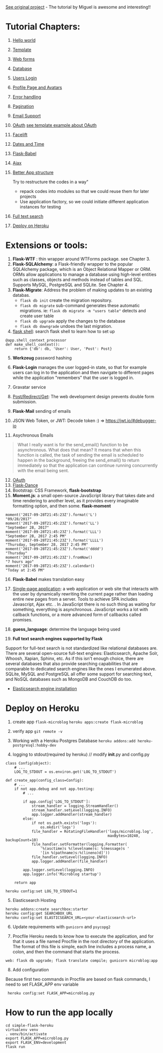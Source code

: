 [See original project](https://github.com/miguelgrinberg/microblog/tree/v0.4) - The tutorial by Miguel is awesome and interesting!!


# Tutorial Chapters:

1. [Hello world](https://blog.miguelgrinberg.com/post/the-flask-mega-tutorial-part-i-hello-world)
2. [Template](https://blog.miguelgrinberg.com/post/the-flask-mega-tutorial-part-ii-templates)
3. [Web forms](https://blog.miguelgrinberg.com/post/the-flask-mega-tutorial-part-iii-web-forms)
4. [Database](https://blog.miguelgrinberg.com/post/the-flask-mega-tutorial-part-iv-database)
5. [Users Login](https://blog.miguelgrinberg.com/post/the-flask-mega-tutorial-part-v-user-logins)
6. [Profile Page and Avatars](https://blog.miguelgrinberg.com/post/the-flask-mega-tutorial-part-vi-profile-page-and-avatars)
7. [Error handling](https://blog.miguelgrinberg.com/post/the-flask-mega-tutorial-part-vii-error-handling)
8. [Pagination](https://blog.miguelgrinberg.com/post/the-flask-mega-tutorial-part-ix-pagination)
9. [Email Support](https://blog.miguelgrinberg.com/post/the-flask-mega-tutorial-part-x-email-support)
10. [OAuth](https://blog.miguelgrinberg.com/post/oauth-authentication-with-flask)
	[see template example about OAuth](https://github.com/miguelgrinberg/flask-oauth-example)
11. [Facelift](https://blog.miguelgrinberg.com/post/the-flask-mega-tutorial-part-xi-facelift)
12. [Dates and Time](https://blog.miguelgrinberg.com/post/the-flask-mega-tutorial-part-xii-dates-and-times)
13. [Flask-Babel](https://blog.miguelgrinberg.com/post/the-flask-mega-tutorial-part-xiii-i18n-and-l10n)
14. [Ajax](https://blog.miguelgrinberg.com/post/the-flask-mega-tutorial-part-xiv-ajax)
15. [Better App structure](https://blog.miguelgrinberg.com/post/the-flask-mega-tutorial-part-xv-a-better-application-structure)

      Try to restructure the codes in a way"
      * repack codes into modules so that we could reuse them for later projects
      * Use application factory, so we could initiate different application instances for testing

16. [Full text search](https://blog.miguelgrinberg.com/post/the-flask-mega-tutorial-part-xvi-full-text-search)
17. [Deploy on Heroku](https://blog.miguelgrinberg.com/post/the-flask-mega-tutorial-part-xviii-deployment-on-heroku)




# Extensions or tools:
1. **Flask-WTF** : thin wrapper around WTForms package. see Chapter 3.
2. **Flask-SQLAlchemy**: a Flask-friendly wrapper to the popular SQLAlchemy package, which is an Object Relational Mapper or ORM. ORMs allow applications to manage a database using high-level entities such as classes, objects and methods instead of tables and SQL. Supports  MySQL, PostgreSQL and SQLite. See Chapter 4.
3. **Flask-Migrate**: Address the problem of making updates to an existing databas.
	- `flask db init` create the migration repository.
	- `flask db migrate` sub-command generates these automatic migrations.  ie: `flask db migrate -m "users table"` detects and create user table
	- `flask db upgrade` apply the changes to the database
	- `flask db downgrade` undoes the last migration. 
4. [flask shell](https://blog.miguelgrinberg.com/post/the-flask-mega-tutorial-part-iv-database): search flask shell to learn how to set up
```
@app.shell_context_processor
def make_shell_context():
    return {'db': db, 'User': User, 'Post': Post}

```

5. **Werkzeug** password hashing
6. **Flask-Login**   manages the user logged-in state, so that for example users can log in to the application and then navigate to different pages while the application "remembers" that the user is logged in. 

7. Gravatar service
8. [Post/Redirect/Get](https://en.wikipedia.org/wiki/Post/Redirect/Get): The web development design prevents double form submission.
9.  **Flask-Mail** sending of emails
10. JSON Web Token, or JWT: Decode token :) => https://jwt.io/#debugger-io
11. Asychronous Emails

> What I really want is for the send_email() function to be asynchronous. What does that mean? It means that when this function is called, the task of sending the email is scheduled to happen in the background, freeing the send_email() to return immediately so that the application can continue running concurrently with the email being sent.


12. [OAuth](https://blog.miguelgrinberg.com/post/oauth-authentication-with-flask)
13. [Flask-Dance](https://github.com/singingwolfboy/flask-dance)
14. Bootstrap: CSS Framework, **flask-bootstrap**
15. **Moment.js**: a small open-source JavaScript library that takes date and time rendering to another level, as it provides every imaginable formatting option, and then some. **flask-moment**

```
moment('2017-09-28T21:45:23Z').format('L')
"09/28/2017"
moment('2017-09-28T21:45:23Z').format('LL')
"September 28, 2017"
moment('2017-09-28T21:45:23Z').format('LLL')
"September 28, 2017 2:45 PM"
moment('2017-09-28T21:45:23Z').format('LLLL')
"Thursday, September 28, 2017 2:45 PM"
moment('2017-09-28T21:45:23Z').format('dddd')
"Thursday"
moment('2017-09-28T21:45:23Z').fromNow()
"7 hours ago"
moment('2017-09-28T21:45:23Z').calendar()
"Today at 2:45 PM"
```

16. **Flask-Babel** makes translation easy
17. [Single-page application](https://en.wikipedia.org/wiki/Single-page_application): a web application or web site that interacts with the user by dynamically rewriting the current page rather than loading entire new pages from a server. Tools to achieve SPA includes Javascript, Ajax etc. . In JavaScript there is no such thing as waiting for something, everything is asynchronous.  JavaScript works a lot with callback functions, or a more advanced form of callbacks called promises. 
18. **guess_language**: determine the language being used

19. **Full text search engines supported by Flask**

Support for full-text search is not standardized like relational databases are. There are several open-source full-text engines: Elasticsearch, Apache Solr, Whoosh, Xapian, Sphinx, etc. As if this isn't enough choice, there are several databases that also provide searching capabilities that are comparable to dedicated search engines like the ones I enumerated above. SQLite, MySQL and PostgreSQL all offer some support for searching text, and NoSQL databases such as MongoDB and CouchDB do too.

- [Elasticsearch engine installation](https://www.elastic.co/guide/en/elasticsearch/reference/6.5/docker.html)


# Deploy on Heroku


1. create app `flask-microblog`
`heroku apps:create flask-microblog`

2. verify app
`git remote -v`

3. Working with a Heroku Postgres Database
`heroku addons:add heroku-postgresql:hobby-dev`

4. logging to stdout(required by heroku)
// modify __init__.py and config.py

```
class Config(object):
    # ...
    LOG_TO_STDOUT = os.environ.get('LOG_TO_STDOUT')
```

```
def create_app(config_class=Config):
    # ...
    if not app.debug and not app.testing:
        # ...

        if app.config['LOG_TO_STDOUT']:
            stream_handler = logging.StreamHandler()
            stream_handler.setLevel(logging.INFO)
            app.logger.addHandler(stream_handler)
        else:
            if not os.path.exists('logs'):
                os.mkdir('logs')
            file_handler = RotatingFileHandler('logs/microblog.log',
                                               maxBytes=10240, backupCount=10)
            file_handler.setFormatter(logging.Formatter(
                '%(asctime)s %(levelname)s: %(message)s '
                '[in %(pathname)s:%(lineno)d]'))
            file_handler.setLevel(logging.INFO)
            app.logger.addHandler(file_handler)

        app.logger.setLevel(logging.INFO)
        app.logger.info('Microblog startup')

    return app
```


`heroku config:set LOG_TO_STDOUT=1`

5. Elasticsearch Hosting
```
heroku addons:create searchbox:starter
heroku config:get SEARCHBOX_URL
heroku config:set ELASTICSEARCH_URL=<your-elasticsearch-url>
```

6. Update requirements with `gunicorn` and `psycopg2`

7. Procfile
Heroku needs to know how to execute the application, and for that it uses a file named Procfile in the root directory of the application. The format of this file is simple, each line includes a process name, a colon, and then the command that starts the process. 

```
web: flask db upgrade; flask translate compile; gunicorn microblog:app
```

8. Add configuration

Because first two commands in Procfile are based on flask commands, I need to set FLASK_APP env variable

` heroku config:set FLASK_APP=microblog.py`

# How to run the app locally
```
cd simple-flask-heroku
virtualenv venv
. venv/bin/activate
export FLASK_APP=microblog.py 
export FLASK_ENV=development
flask run
```

